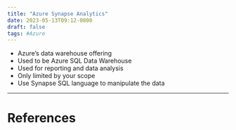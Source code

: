 ```yaml
---
title: "Azure Synapse Analytics"
date: 2023-05-13T09:12-0800
draft: false
tags: #Azure
---
```


- Azure’s data warehouse offering
- Used to be Azure SQL Data Warehouse
- Used for reporting and data analysis
- Only limited by your scope
- Use Synapse SQL language to manipulate the data

---
# References
